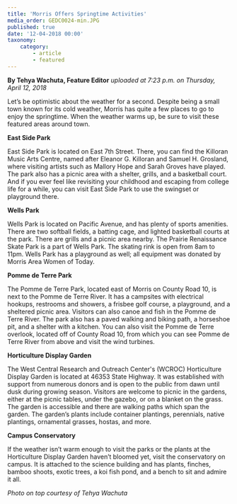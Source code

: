 ```yaml
---
title: 'Morris Offers Springtime Activities'
media_order: GEDC0024-min.JPG
published: true
date: '12-04-2018 00:00'
taxonomy:
    category:
        - article
        - featured
---
```


**By Tehya Wachuta, Feature Editor** _uploaded at 7:23 p.m. on Thursday, April 12, 2018_

Let’s be optimistic about the weather for a second. Despite being a small town known for its cold weather, Morris has quite a few places to go to enjoy the springtime. When the weather warms up, be sure to visit these featured areas around town.

**East Side Park**

East Side Park is located on East 7th Street. There, you can find the Killoran Music Arts Centre, named after Eleanor G. Killoran and Samuel H. Grosland, where visiting artists such as Mallory Hope and Sarah Groves have played. The park also has a picnic area with a shelter, grills, and a basketball court. And if you ever feel like revisiting your childhood and escaping from college life for a while, you can visit East Side Park to use the swingset or playground there.

**Wells Park**

Wells Park is located on Pacific Avenue, and has plenty of sports amenities. There are two softball fields, a batting cage, and lighted basketball courts at the park. There are grills and a picnic area nearby. The Prairie Renaissance Skate Park is a part of Wells Park. The skating rink is open from 8am to 11pm. Wells Park has a playground as well; all equipment was donated by Morris Area Women of Today.

**Pomme de Terre Park**

The Pomme de Terre Park, located east of Morris on County Road 10, is next to the Pomme de Terre River. It has a campsites with electrical hookups, restrooms and showers, a frisbee golf course, a playground, and a sheltered picnic area. Visitors can also canoe and fish in the Pomme de Terre River. The park also has a paved walking and biking path, a horseshoe pit, and a shelter with a kitchen. You can also visit the Pomme de Terre overlook, located off of County Road 10, from which you can see Pomme de Terre River from above and visit the wind turbines.

**Horticulture Display Garden**

The West Central Research and Outreach Center's (WCROC) Horticulture Display Garden is located at 46353 State Highway. It was established with support from numerous donors and is open to the public from dawn until dusk during growing season. Visitors are welcome to picnic in the gardens, either at the picnic tables, under the gazebo, or on a blanket on the grass. The garden is accessible and there are walking paths which span the garden. The garden’s plants include container plantings, perennials, native plantings, ornamental grasses, hostas, and more.

**Campus Conservatory**

If the weather isn’t warm enough to visit the parks or the plants at the Horticulture Display Garden haven’t bloomed yet, visit the conservatory on campus. It is attached to the science building and has plants, finches, bamboo shoots, exotic trees, a koi fish pond, and a bench to sit and admire it all.

_Photo on top courtesy of Tehya Wachuta_
